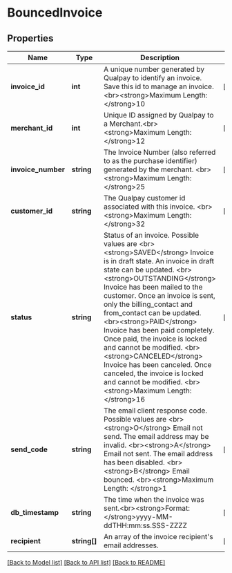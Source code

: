 # BouncedInvoice

## Properties
Name | Type | Description | Notes
------------ | ------------- | ------------- | -------------
**invoice_id** | **int** | A unique number generated by Qualpay to identify an invoice. Save this id to manage an invoice.&lt;br&gt;&lt;strong&gt;Maximum Length: &lt;/strong&gt;10 | [optional] 
**merchant_id** | **int** | Unique ID assigned by Qualpay to a Merchant.&lt;br&gt;&lt;strong&gt;Maximum Length: &lt;/strong&gt;12 | [optional] 
**invoice_number** | **string** | The Invoice Number (also referred to as the purchase identifier) generated by the merchant. &lt;br&gt;&lt;strong&gt;Maximum Length: &lt;/strong&gt;25 | [optional] 
**customer_id** | **string** | The Qualpay customer id associated with this invoice. &lt;br&gt;&lt;strong&gt;Maximum Length: &lt;/strong&gt;32 | [optional] 
**status** | **string** | Status of an invoice. Possible values are &lt;br&gt;&lt;strong&gt;SAVED&lt;/strong&gt; Invoice is in draft state. An invoice in draft state can be updated. &lt;br&gt;&lt;strong&gt;OUTSTANDING&lt;/strong&gt; Invoice has been mailed to the customer. Once an invoice is sent, only the billing_contact and from_contact can be updated.&lt;br&gt;&lt;strong&gt;PAID&lt;/strong&gt; Invoice has been paid completely. Once paid, the invoice is locked and cannot be modified. &lt;br&gt;&lt;strong&gt;CANCELED&lt;/strong&gt; Invoice has been canceled. Once canceled, the invoice is locked and cannot be modified. &lt;br&gt;&lt;strong&gt;Maximum Length: &lt;/strong&gt;16 | [optional] 
**send_code** | **string** | The email client response code. Possible values are &lt;br&gt;&lt;strong&gt;O&lt;/strong&gt; Email not send. The email address may be invalid.  &lt;br&gt;&lt;strong&gt;A&lt;/strong&gt; Email not sent. The email address has been disabled. &lt;br&gt;&lt;strong&gt;B&lt;/strong&gt; Email bounced. &lt;br&gt;&lt;strong&gt;Maximum Length: &lt;/strong&gt;1 | [optional] 
**db_timestamp** | **string** | The time when the invoice was sent.&lt;br&gt;&lt;strong&gt;Format: &lt;/strong&gt;yyyy-MM-ddTHH:mm:ss.SSS-ZZZZ | [optional] 
**recipient** | **string[]** | An array of the invoice recipient&#39;s email addresses. | [optional] 

[[Back to Model list]](../README.md#documentation-for-models) [[Back to API list]](../README.md#documentation-for-api-endpoints) [[Back to README]](../README.md)


